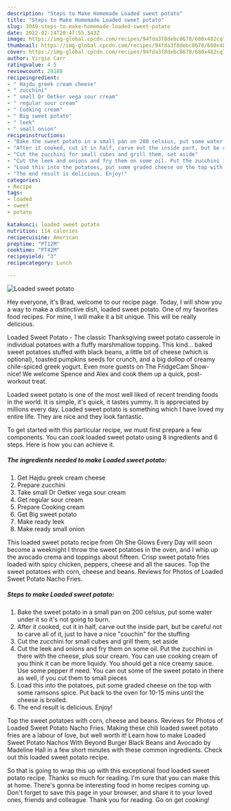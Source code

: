 ```yaml
---
description: "Steps to Make Homemade Loaded sweet potato"
title: "Steps to Make Homemade Loaded sweet potato"
slug: 3049-steps-to-make-homemade-loaded-sweet-potato
date: 2022-02-14T20:47:55.543Z
image: https://img-global.cpcdn.com/recipes/94fda3f8debc8678/680x482cq70/loaded-sweet-potato-recipe-main-photo.jpg
thumbnail: https://img-global.cpcdn.com/recipes/94fda3f8debc8678/680x482cq70/loaded-sweet-potato-recipe-main-photo.jpg
cover: https://img-global.cpcdn.com/recipes/94fda3f8debc8678/680x482cq70/loaded-sweet-potato-recipe-main-photo.jpg
author: Virgie Carr
ratingvalue: 4.5
reviewcount: 29188
recipeingredient:
- " Hajdu greek cream cheese"
- " zucchini"
- " small Dr Oetker vega sour cream"
- " regular sour cream"
- " Cooking cream"
- " Big sweet potato"
- " leek"
- " small onion"
recipeinstructions:
- "Bake the sweet potato in a small pan on 200 celsius, put some water under it so it&#39;s not going to burn."
- "After it cooked, cut it in half, carve out the inside part, but be careful not to carve all of it, just to have a nice &#34;couchin&#34; for the stuffing"
- "Cut the zucchini for small cubes and grill them, set aside"
- "Cut the leek and onions and fry them on some oil. Put the zucchini in there with the cheese, plus sour cream. You can use cooking cream of you think it can be more liquidy. You should get a nice creamy sauce. Use some pepper if need. You can out some of the sweet potato in there as well, if you cut them to small pieces"
- "Load this into the potatoes, put some graded cheese on the top with some ramsons spice. Put back to the oven for 10-15 mins until the cheese is broiled."
- "The end result is delicious. Enjoy!"
categories:
- Recipe
tags:
- loaded
- sweet
- potato

katakunci: loaded sweet potato 
nutrition: 114 calories
recipecuisine: American
preptime: "PT12M"
cooktime: "PT42M"
recipeyield: "3"
recipecategory: Lunch

---
```



![Loaded sweet potato](https://img-global.cpcdn.com/recipes/94fda3f8debc8678/680x482cq70/loaded-sweet-potato-recipe-main-photo.jpg)

Hey everyone, it's Brad, welcome to our recipe page. Today, I will show you a way to make a distinctive dish, loaded sweet potato. One of my favorites food recipes. For mine, I will make it a bit unique. This will be really delicious.

Loaded Sweet Potato - The classic Thanksgiving sweet potato casserole in individual potatoes with a fluffy marshmallow topping. This kind… baked sweet potatoes stuffed with black beans, a little bit of cheese (which is optional), toasted pumpkins seeds for crunch, and a big dollop of creamy chile-spiced greek yogurt. Even more guests on The FridgeCam Show- nice! We welcome Spence and Alex and cook them up a quick, post-workout treat.

Loaded sweet potato is one of the most well liked of recent trending foods in the world. It is simple, it's quick, it tastes yummy. It is appreciated by millions every day. Loaded sweet potato is something which I have loved my entire life. They are nice and they look fantastic.


To get started with this particular recipe, we must first prepare a few components. You can cook loaded sweet potato using 8 ingredients and 6 steps. Here is how you can achieve it.

<!--inarticleads1-->

##### The ingredients needed to make Loaded sweet potato:

1. Get  Hajdu greek cream cheese
1. Prepare  zucchini
1. Take  small Dr Oetker vega sour cream
1. Get  regular sour cream
1. Prepare  Cooking cream
1. Get  Big sweet potato
1. Make ready  leek
1. Make ready  small onion


This loaded sweet potato recipe from Oh She Glows Every Day will soon become a weeknight I throw the sweet potatoes in the oven, and I whip up the avocado crema and toppings about fifteen. Crisp sweet potato fries loaded with spicy chicken, peppers, cheese and all the sauces. Top the sweet potatoes with corn, cheese and beans. Reviews for Photos of Loaded Sweet Potato Nacho Fries. 

<!--inarticleads2-->

##### Steps to make Loaded sweet potato:

1. Bake the sweet potato in a small pan on 200 celsius, put some water under it so it&#39;s not going to burn.
1. After it cooked, cut it in half, carve out the inside part, but be careful not to carve all of it, just to have a nice &#34;couchin&#34; for the stuffing
1. Cut the zucchini for small cubes and grill them, set aside
1. Cut the leek and onions and fry them on some oil. Put the zucchini in there with the cheese, plus sour cream. You can use cooking cream of you think it can be more liquidy. You should get a nice creamy sauce. Use some pepper if need. You can out some of the sweet potato in there as well, if you cut them to small pieces
1. Load this into the potatoes, put some graded cheese on the top with some ramsons spice. Put back to the oven for 10-15 mins until the cheese is broiled.
1. The end result is delicious. Enjoy!


Top the sweet potatoes with corn, cheese and beans. Reviews for Photos of Loaded Sweet Potato Nacho Fries. Making these chili loaded sweet potato fries are a labour of love, but well worth it! Learn how to make Loaded Sweet Potato Nachos With Beyond Burger Black Beans and Avocado by Madeline Hall in a few short minutes with these common ingredients. Check out this loaded sweet potato recipe. 

So that is going to wrap this up with this exceptional food loaded sweet potato recipe. Thanks so much for reading. I'm sure that you can make this at home. There's gonna be interesting food in home recipes coming up. Don't forget to save this page in your browser, and share it to your loved ones, friends and colleague. Thank you for reading. Go on get cooking!

